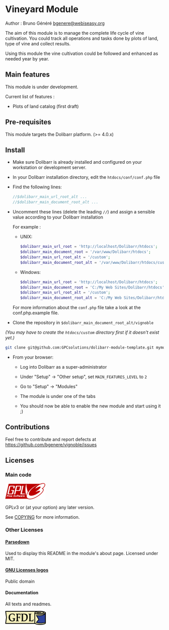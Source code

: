 Vineyard Module 
========================================

Author : Bruno Généré      <bgenere@webiseasy.org>


The aim of this module is to manage the complete life cycle of vine cultivation.
You could track all operations and tasks done by plots of land, type of vine and collect results.

Using this module the vine cultivation could be followed and enhanced as needed year by year. 

Main features
--------------------

This module is under development.

Current list of features :

- Plots of land catalog (first draft)


Pre-requisites
-----------------------

This module targets the Dolibarr platform. (>= 4.0.x)


Install
-------

- Make sure Dolibarr is already installed and configured on your workstation or development server.

- In your Dolibarr installation directory, edit the ```htdocs/conf/conf.php``` file

- Find the following lines:
    ```php
    //$dolibarr_main_url_root_alt ...
    //$dolibarr_main_document_root_alt ...
    ```

- Uncomment these lines (delete the leading ```//```) and assign a sensible value according to your Dolibarr installation

    For example :

    - UNIX:
        ```php
        $dolibarr_main_url_root = 'http://localhost/Dolibarr/htdocs';
        $dolibarr_main_document_root = '/var/www/Dolibarr/htdocs';
        $dolibarr_main_url_root_alt = '/custom';
        $dolibarr_main_document_root_alt = '/var/www/Dolibarr/htdocs/custom';
        ```

    - Windows:
        ```php
        $dolibarr_main_url_root = 'http://localhost/Dolibarr/htdocs';
        $dolibarr_main_document_root = 'C:/My Web Sites/Dolibarr/htdocs';
        $dolibarr_main_url_root_alt = '/custom';
        $dolibarr_main_document_root_alt = 'C:/My Web Sites/Dolibarr/htdocs/custom';
        ```

    For more information about the ```conf.php``` file take a look at the conf.php.example file.

- Clone the repository in ```$dolibarr_main_document_root_alt/vignoble```

*(You may have to create the ```htdocs/custom``` directory first if it doesn't exist yet.)*
```sh
git clone git@github.com:GPCsolutions/dolibarr-module-template.git mymodule
```

- From your browser:

    - Log into Dolibarr as a super-administrator

    - Under "Setup" -> "Other setup", set ```MAIN_FEATURES_LEVEL``` to ```2```

    - Go to "Setup" -> "Modules"

    - The module is under one of the tabs

    - You should now be able to enable the new module and start using it ;)

Contributions
-------------

Feel free to contribute and report defects at <https://github.com/bgenere/vignoble/issues>

Licenses
--------

### Main code

![GPLv3 logo](dev/img/gplv3-127x51.png)

GPLv3 or (at your option) any later version.

See [COPYING](COPYING) for more information.

### Other Licenses

#### [Parsedown](http://parsedown.org/)

Used to display this README in the module's about page.
Licensed under MIT.

#### [GNU Licenses logos](https://www.gnu.org/graphics/license-logos.html)

Public domain


#### Documentation

All texts and readmes.

![GFDL logo](dev/img/gfdl-129x44.png)
